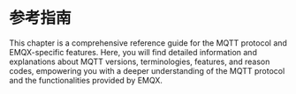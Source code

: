 # 参考指南

This chapter is a comprehensive reference guide for the MQTT protocol and EMQX-specific features. Here, you will find detailed information and explanations about MQTT versions, terminologies, features, and reason codes, empowering you with a deeper understanding of the MQTT protocol and the functionalities provided by EMQX.